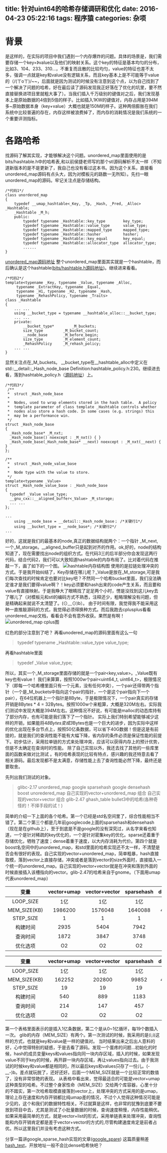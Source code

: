 title: 针对uint64的哈希存储调研和优化
date: 2016-04-23 05:22:16
tags: 程序猿
categories: 杂项
---

# 背景

是这样的，在实际的项目中我们遇到一个内存爆炸的问题。具体的场景是，我们需要存储一个key=》value以及他们的映射关系。这个key的特征是基本均匀的分布，比如3、104、233、310...，不重复而且散的比较均匀，value的特征也差不太多，强调一点就是key和value没有逻辑关系，而且key基本上是不可能等于value的（/(ㄒoㄒ)/~~，后面就是因为测试的时候没有注意到这个点，以为自己找到了一个解决了问题的哈希，好在最后读了源码发现我正好落在了优化的坑里，要不然直接替换进项目里就粗大事了）。当我们插入千万级别的键值对之后，我们发现基本上是原始数据的4倍到5倍的样子。比如插入1KW的键值对，内存占用是394M多~原始数据本身（key+value）大概也就是150M的样子。这种两倍膨胀在我们系统中比较普遍的存在，内存这样被浪费掉了，而内存的消耗情况是我们系统的一个重要评测指标。

# 各路哈希
找源码了解其实现，才能够解决这个问题。unordered_map里面使用的是bits/hashtable.h中的哈希表,和以前侯捷老师写的那个stl源码解析不太一样（不知道新版本的是不是更新了，我自己也没有看过这本书。因为这个关系，直接看unordered_map源码有点头大，因为对模板元的路数一无所知）。先扫一眼unordered_map的源码。牢记关注点是存储结构。

```
/*代码1*/
class unordered_map
{
    typedef __umap_hashtable<_Key, _Tp, _Hash, _Pred, _Alloc>  _Hashtable;
    _Hashtable _M_h;
    public:
        typedef typename _Hashtable::key_type        key_type;
        typedef typename _Hashtable::value_type      value_type;
        typedef typename _Hashtable::mapped_type     mapped_type;
        typedef typename _Hashtable::hasher          hasher;
        typedef typename _Hashtable::key_equal       key_equal;
        typedef typename _Hashtable::allocator_type  allocator_type;
        ......
}
```
[unordered_map源码地址](https://gcc.gnu.org/onlinedocs/libstdc++/latest-doxygen/a01577_source.html)
整个unordered_map里面其实就是一个hashtable，而后确认是这个hashtable([bits/hashtable.h源码地址](https://gcc.gnu.org/onlinedocs/libstdc++/latest-doxygen/a01228_source.html))。继续进来看看。
```
/*代码2*/
template<typename _Key, typename _Value, typename _Alloc,
     typename _ExtractKey, typename _Equal,
     typename _H1, typename _H2, typename _Hash,
     typename _RehashPolicy, typename _Traits>
class _Hashtable
{
    ... ...
    using __bucket_type = typename __hashtable_alloc::__bucket_type;
    ... ...
	private:
		__bucket_type*        _M_buckets;
		size_type         _M_bucket_count;
		__node_base       _M_before_begin;
		size_type         _M_element_count;
		_RehashPolicy     _M_rehash_policy;
	... ...
}
```
显然关注点在\_M_buckets。
\__bucket_type在\__hashtable_alloc中定义在std::__detail::_Hash_node_base Definition:hashtable_policy.h:230。继续进去看，落到hashtable_policy.h（[源码地址](https://gcc.gnu.org/onlinedocs/libstdc++/latest-doxygen/a01230_source.html)）上。
```
/*代码3*/
 /**
 *  struct _Hash_node_base
 *
 *  Nodes, used to wrap elements stored in the hash table.  A policy
 *  template parameter of class template _Hashtable controls whether
 *  nodes also store a hash code. In some cases (e.g. strings) this
 *  may be a performance win.
 */
struct _Hash_node_base
{
  _Hash_node_base* _M_nxt;
  _Hash_node_base() noexcept : _M_nxt() { }
  _Hash_node_base(_Hash_node_base* __next) noexcept : _M_nxt(__next) { }
};

/**
 *  struct _Hash_node_value_base
 *
 *  Node type with the value to store.
 */
template<typename _Value>
struct _Hash_node_value_base : _Hash_node_base
{
  typedef _Value value_type;
  __gnu_cxx::__aligned_buffer<_Value> _M_storage;
  ... ...
};

...
    using __node_base = __detail::_Hash_node_base； /*关键行1*/
    using __bucket_type = __node_base*; /*关键行2*/
...
```

好的，这就是我们的最基本的node,真正的数据结构就两个：一个指针 _M_next, 一个_M_storage。__aligned_buffer只是起到对齐的作用。ok,好的，node的结构知道了，现在需要找出node的组织方式。在代码3三的后半部分你会发现这两行代码，结合代码2，我们可以大致知道hashtable的内存布局了。比对着代码在推敲一下，画了如下的一个图。
![hashtable内存结构图](/images/hashtable_mem_ac.jpg)
使用的是拉链处理冲突的方式。于是我开始纠结了，Key存储在哪儿呢？_Value是放在_M_storage,可是我们每次查找的时候肯定也要对比key吧？不然同一个哈希bucket里面，我们没法确定谁才是我们要得value啊？！key必须要和hash出来的code产生关系，而且要和value有直接映射。于是我睁大了眼睛找了足足两个小时，愣是没找到这儿key去了哪儿了（对模板元和stl的编码方式不熟悉，注释还少，粗略理解没有问题，但是精确起来就说不太清楚了。(⊙﹏⊙)b）。
由于时间有限，我觉得我不能采用这种一直推敲源码的方式，我觉得必须得换种方式。而后我跑去cplusplus看看unordered_map文档，看看会不会有意外收获。果然是有啊！
![unordered_map cplus图](/images/unordered_map_cplus.png)

红色的部分注意到了吧？
再看unodered_map的源码里面有这么一句
>typedef typename _Hashtable::value_type   value_type;

再看hashtable里面
>typedef _Value                        value_type;

所以，其实一个_M_storage里面存储的就是一个pair<key,value>。_Value既有key也有value！
我们来算算，按照1000w个pair<uint64_t, uint64_t>，极限情况下（即每一个哈希槽里面只有一个元素，没有任何冲突），一个pair还得带两个指针（一个是_M_buckets中指向这个pair的指针，一个是这个pair指向下一个pair），在64位机器上一个指针是8Byte，于是极限情况下，一个pair真实的存储开销是8Bytes * 4 = 32Bytes。按照1000w个来粗算，大概是320M左右。实际我们测试中发现大概是394M左右。这种情况不好说，有可能是malloc的动态库持有了部分内存，也有可能是我们落下了一个指针。
实际上我们特别希望能够减少这样的开销，如果能将4*8Bytes变成3*Bytes也是一个巨大的进步，因为实际中这样的优化出现在多台节点上，按照50亿条数据，可以省下40G数据！但是这是有前提的，就是我们的查询性能不能有大幅下降，省内存的条件必须是保证性能的前提下。初步估计，采用拉单链的方式来处理冲突，应该可以获得内存上的预计优势，但是不太确定在查询时的性能。
除了自己实现以外，我还去找了其他的一些库里面的函数来做对比测试 。有的哈希表现的比较有特点，感兴趣的我还特意去看了相关源码。最后发现都不是太满意，存储性能上去了查询性能必然下降，最终还是要取舍。

先列出我们测试的对象。

>glibc-2.17 unordered_map
>google sparsehash
>google densehash
>boost unoredered_map
>自己实现的vector+unordered_map 组合
>自己实现的vector+vector 组合
>glib-2.47 ghash_table
>bullet3中的哈希(各种奇怪的！不择手段的试！)

简单的介绍一下上面的各个哈希。第一个已经是std名空间里了，综合性能相当不错了。第二个第三个都是几年前googlecode上面的sparsehash和densehash（现在是在github上），至于到底是不是google的没有深究过，从名字来看也知道，一个是针对稀疏的key优化的，一个是针对密集key的优化。sparse还着重于存储优化，牺牲了速度；dense着重于速度，以大内存消耗为代价。第四个就是boost名空间中的unordered_map，和std里面的哈希实现还不太一样，不清楚是否会有很好的表现。自己实现的vector+unordered_map，简单粗暴，hash直接取模，落到vector上直接存储，冲突或者是落到vector的size外面时，直接插入一个统一的unordered_map。自己实现的vector+vector就是在冲突和落到外面的时候直接插入该槽指向的vector。glib-2.47的哈希来自于gnome。（下面用umap代表unordered_map）

|变量|vector+umap|vector+vector|sparsehash|densehash|umap|glib|
|:-------:|:-------:|:-------:|:-------:|:-------:|:-------:|:-------:|
|LOOP_SIZE|1亿|1亿|1亿|1亿|1亿|1亿|
|MEM_SIZE(KB)|1986200|1576048|1640088|4195640|3918804|1174680/19562965456|
|STEP_SIZE|1|1|1|1|1|1|
|构建时间|2935|5404|7942|2973|10971|6541|
|查询时间|1872|3847|3748|496|2596|2970|
|优化选项|O2|O2|O2|O2|O2|O2|

|变量|vector+umap|vector+vector|sparsehash|densehash|umap|glib|
|:-------:|:-------:|:-------:|:-------:|:-------:|:-------:|:-------:|
|LOOP_SIZE|1亿|1亿|1亿|1亿|1亿|1亿|
|MEM_SIZE(KB)|162252|202800|99852|4195480|208932|99832/165456|
|STEP_SIZE|19|19|19|19|19|19|
|构建时间|540|889|1183|1794|598|618|
|查询时间|214|147|457|99|159|259|
|优化选项|O2|O2|O2|O2|O2|O2|

第一个表格里面表示的是插入1亿条数据，第二个是从0~1亿循环，每19个数插入一次。
glib的内存（MEM_SIZE）有两个。第一次测试的时候，我采用的是(i,i)这样的方式，也就是key和value是一样的键值对。
当时结果出来之后出人意料的好，心中觉得特别的疑惑，于是去看了源码。发现一个蛋疼的问题...初始化的时候，hash的成员变量keys和values指向同一块内存区域，插入的时候，如果发现value不同于key的时候，再开辟一块内存区域，再让values指向过去。由于我测试的时候key和value都是相同的，所以最后keys和values只存了一份儿。(-__-)b。差点就玩脱了，还好还好。后面一个MEM_SIZE就是一个比较正常的数值了，没有非常惊艳的表现。
从表格中看出来，觉得最适合的可能是vector+umap这种类型的哈希。不过整个身家性命（MEM_SIZE）交给两个库容器，心里十分的不踏实，第一次哈希取模直接落到vector上，处理冲突的方式采用的是umap，理论上存在速度和内存开销都比纯umap差的情况，不过个人觉得这种情况可能是少见的，这个和我们的数据特性相关。不过就算是这样，也非常的犹豫到底要不要放到项目中去，尤其是测试了小批量数据的时候，查询速度稍慢，内存性能稍优。如果采用最简单的方式，就是vector+list的形式，采用单链表来处理冲突，查询性能和内存开销肯定都是差于vector+vector的方式的,尽管构建速度肯定是前者占优。所以这里我们并没有考虑这种方式。

分享一篇讲google_sparse_hash实现的文章([google_spare](http://smerity.com/articles/2015/google_sparsehash.html))
这篇质量稍差[hash_test](http://preshing.com/20110603/hash-table-performance-tests/)，开放地址一般不会比dense哈希快吧？


